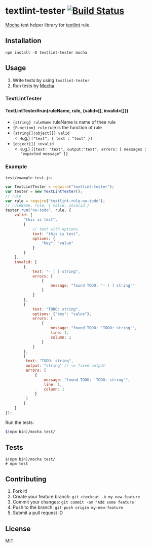# textlint-tester [![Build Status](https://travis-ci.org/textlint/textlint-tester.svg?branch=master)](https://travis-ci.org/textlint/textlint-tester)

[Mocha](http://mochajs.org/ "Mocha") test helper library for [textlint](https://github.com/textlint/textlint "textlint") rule.

## Installation

    npm install -D textlint-tester mocha

## Usage

1. Write tests by using `textlint-tester`
2. Run tests by [Mocha](http://mochajs.org/ "Mocha")

### TextLintTester

#### TextLintTester#run(ruleName, rule, {valid=[], invalid=[]})

- `{string} ruleName` ruleName is name of thee rule
- `{Function} rule` rule is the function of rule
- `{string[]|object[]} valid`
    - e.g.) `["text", { text : "text" }]`
- `{object[]} invalid`
    - e.g.) `[{text: "text", output:"text", errors: [ messages : "expected message" ]}`

### Example

`test/example-test.js`:

```js
var TextLintTester = require("textlint-tester");
var tester = new TextLintTester();
// rule
var rule = require("textlint-rule-no-todo");
// ruleName, rule, { valid, invalid }
tester.run("no-todo", rule, {
    valid: [
        "this is test",
        {
            // text with options
            text: "this is test",
            options: {
                "key": "value"
            }
        }
    ],
    invalid: [
        {
            text: "- [ ] string",
            errors: [
                {
                    message: "found TODO: '- [ ] string'"
                }
            ]
        },
        {
            text: "TODO: string",
            options: {"key": "value"},
            errors: [
                {
                    message: "found TODO: 'TODO: string'",
                    line: 1,
                    column: 1
                }
            ]
        },
        {
         text: "TODO: string",
         output: "string" // <= fixed output 
         errors: [
             {
                 message: "found TODO: 'TODO: string'",
                 line: 1,
                 column: 1
             }
         ]
        }
    ]
});
```

Run the tests:

```sh
$(npm bin)/mocha test/
```

## Tests

    $(npm bin)/mocha test/
    # npm test

## Contributing

1. Fork it!
2. Create your feature branch: `git checkout -b my-new-feature`
3. Commit your changes: `git commit -am 'Add some feature'`
4. Push to the branch: `git push origin my-new-feature`
5. Submit a pull request :D

## License

MIT
